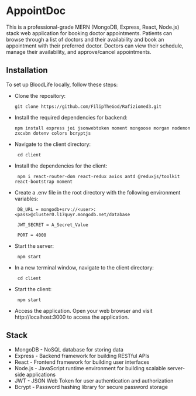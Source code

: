 # AppointDoc

This is a professional-grade MERN (MongoDB, Express, React, Node.js) stack web application for booking doctor appointments. Patients can browse through a list of doctors and their availability and book an appointment with their preferred doctor. Doctors can view their schedule, manage their availability, and approve/cancel appointments.

<!-- ## Project View

<h4>1. For User Profile<h4/>

- **Homepage**
<p align="center">
  <img alt="img-name" src="Images/Homepage from User.png" width="700">
</p>

- **Appointment Lists**
<p align="center">
  <img alt="img-name" src="Images/Appointment Lists from User Profile.png" width="700">
</p>

- **Booking Appointment**
<p align="center">
  <img alt="img-name" src="Images/Booking Appointment as User.png" width="700">
</p>

- **Apply As Doctor**
<p align="center">
  <img alt="img-name" src="Images/User can apply for doctor.png" width="700">
</p>

- **New Notifications**
<p align="center">
  <img alt="img-name" src="Images/Notification Page for New Notifications.png" width="700">
</p>

- **Read Notifications**
<p align="center">
  <img alt="img-name" src="Images/After Read Notification Page.png" width="700">
</p>

<h4>2. For Doctor Profile<h4/>

- **Homepage**
<p align="center">
  <img alt="img-name" src="Images/Doctor Homepage.png" width="700">
</p>

- **Appointment Lists**
<p align="center">
  <img alt="img-name" src="Images/Appointment Lists from Doctor Profile.png" width="700">
</p>

- **Manage Profile**
<p align="center">
  <img alt="img-name" src="Images/Manage Doctor Profile.png" width="700">
</p>

<h4>3. For Admin Profile<h4/>

- **Homepage**
<p align="center">
  <img alt="img-name" src="Images/Homepage for Admin.png" width="700">
</p>

- **Doctors List**
<p align="center">
  <img alt="img-name" src="Images/Doctor List from admin page.png" width="700">
</p>

- **Users List**
<p align="center">
  <img alt="img-name" src="Images/Users List from Admin.png" width="700">
</p> -->

## Installation

To set up BloodLife locally, follow these steps:

- Clone the repository:

      git clone https://github.com/FilipTheGod/Rafiziomed3.git

- Install the required dependencies for backend:

      npm install express joi jsonwebtoken moment mongoose morgan nodemon zxcvbn dotenv colors bcryptjs

- Navigate to the client directory:

       cd client

- Install the dependencies for the client:

       npm i react-router-dom react-redux axios antd @reduxjs/toolkit react-bootstrap moment

- Create a .env file in the root directory with the following environment variables:

       DB_URL = mongodb+srv://<user>:<pass>@cluster0.l17quyr.mongodb.net/database

       JWT_SECRET = A_Secret_Value

       PORT = 4000

- Start the server:
 
       npm start

- In a new terminal window, navigate to the client directory:

       cd client

- Start the client:

       npm start

- Access the application. Open your web browser and visit http://localhost:3000 to access the application.


<!-- ## Usage

- The AppointDoc application allows doctors to manage their appointments with ease. Doctors can create new appointments, view existing appointments, and approve or reject appointments as necessary.

- To create a new appointment, the user needs to click on the "New Appointment" button on the doctor's card. They will then be presented with a form where they can enter the details of the appointment, including date and time.

- To view existing appointments, the doctor needs to click on the "Appointments" button on the sidebar. They will then be presented with a list of all their appointments, presented by date and time. The doctor can click on any appointment to approve or reject to change it's pending status.

- To update time of availability, the doctor needs to click on the profile page where they wish to update the time of appointments. They will then be presented with a form where they can edit the start time and end time details of the appointment. -->

## Stack

- MongoDB - NoSQL database for storing data
- Express - Backend framework for building RESTful APIs
- React - Frontend framework for building user interfaces
- Node.js - JavaScript runtime environment for building scalable server-side applications
- JWT - JSON Web Token for user authentication and authorization
- Bcrypt - Password hashing library for secure password storage

